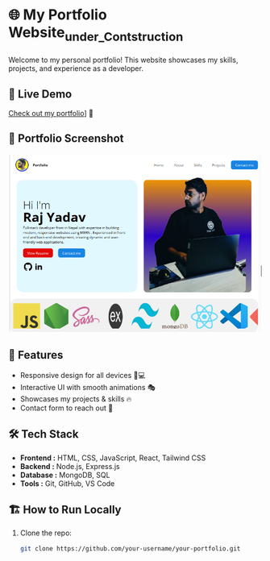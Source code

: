 # 🌐 My Portfolio Website<sub>under_Contstruction<sub>

Welcome to my personal portfolio! This website showcases my skills, projects, and experience as a developer.

## 🔗 Live Demo
[Check out my portfolio](https://codeSyntaxDev.github.io/Portfolio-Website/)] 🚀 
## 📸 Portfolio Screenshot
![Portfolio Screenshot](https://github.com/codeSyntaxDev/Portfolio-Website/blob/main/images/screenshot.png)



## 🎨 Features
- Responsive design for all devices 📱💻  
- Interactive UI with smooth animations 🎭  
- Showcases my projects & skills 🔥  
- Contact form to reach out 📩  

## 🛠️ Tech Stack
- **Frontend :** HTML, CSS, JavaScript, React, Tailwind CSS  
- **Backend :** Node.js, Express.js  
- **Database :** MongoDB, SQL  
- **Tools :** Git, GitHub, VS Code  

## 🏗️ How to Run Locally
1. Clone the repo:  
   ```bash
   git clone https://github.com/your-username/your-portfolio.git
